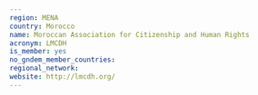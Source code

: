 ```yaml
---
region: MENA
country: Morocco
name: Moroccan Association for Citizenship and Human Rights
acronym: LMCDH
is_member: yes
no_gndem_member_countries: 
regional_network: 
website: http://lmcdh.org/
---
```

